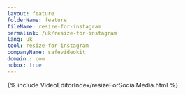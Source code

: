 ```yaml
---
layout: feature
folderName: feature
fileName: resize-for-instagram
permalink: /uk/resize-for-instagram
lang: uk
tool: resize-for-instagram
companyName: safevideokit
domain : com
nobox: true
---
```


{% include VideoEditorIndex/resizeForSocialMedia.html %}

   